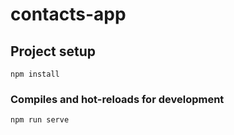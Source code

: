 # contacts-app

## Project setup
```
npm install
```

### Compiles and hot-reloads for development
```
npm run serve
```


